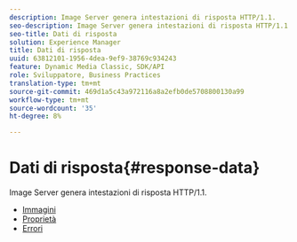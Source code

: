 ```yaml
---
description: Image Server genera intestazioni di risposta HTTP/1.1.
seo-description: Image Server genera intestazioni di risposta HTTP/1.1.
seo-title: Dati di risposta
solution: Experience Manager
title: Dati di risposta
uuid: 63812101-1956-4dea-9ef9-38769c934243
feature: Dynamic Media Classic, SDK/API
role: Sviluppatore, Business Practices
translation-type: tm+mt
source-git-commit: 469d1a5c43a972116a8a2efb0de5708800130a99
workflow-type: tm+mt
source-wordcount: '35'
ht-degree: 8%

---
```



# Dati di risposta{#response-data}

Image Server genera intestazioni di risposta HTTP/1.1.

* [Immagini](c-images.md)
* [Proprietà](c-properties/c-properties.md)
* [Errori](r-errors.md)
